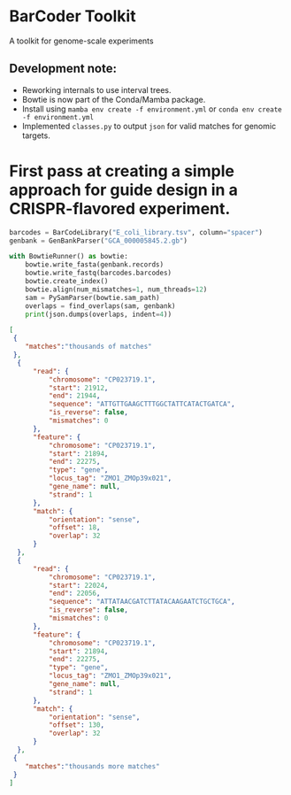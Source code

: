 # BarCoder Toolkit
A toolkit for genome-scale experiments
## Development note:
* Reworking internals to use interval trees.
* Bowtie is now part of the Conda/Mamba package.
* Install using `mamba env create -f environment.yml` or `conda env create -f environment.yml`
* Implemented `classes.py` to output `json` for valid matches for genomic targets.

#  First pass at creating a simple approach for guide design in a CRISPR-flavored experiment.
```python
barcodes = BarCodeLibrary("E_coli_library.tsv", column="spacer")
genbank = GenBankParser("GCA_000005845.2.gb")

with BowtieRunner() as bowtie:
    bowtie.write_fasta(genbank.records)
    bowtie.write_fastq(barcodes.barcodes)
    bowtie.create_index()
    bowtie.align(num_mismatches=1, num_threads=12)
    sam = PySamParser(bowtie.sam_path)
    overlaps = find_overlaps(sam, genbank)
    print(json.dumps(overlaps, indent=4))


```
  ```json
[
   {
      "matches":"thousands of matches"
   },
    {
        "read": {
            "chromosome": "CP023719.1",
            "start": 21912,
            "end": 21944,
            "sequence": "ATTGTTGAAGCTTTGGCTATTCATACTGATCA",
            "is_reverse": false,
            "mismatches": 0
        },
        "feature": {
            "chromosome": "CP023719.1",
            "start": 21894,
            "end": 22275,
            "type": "gene",
            "locus_tag": "ZMO1_ZMOp39x021",
            "gene_name": null,
            "strand": 1
        },
        "match": {
            "orientation": "sense",
            "offset": 18,
            "overlap": 32
        }
    },
    {
        "read": {
            "chromosome": "CP023719.1",
            "start": 22024,
            "end": 22056,
            "sequence": "ATTATAACGATCTTATACAAGAATCTGCTGCA",
            "is_reverse": false,
            "mismatches": 0
        },
        "feature": {
            "chromosome": "CP023719.1",
            "start": 21894,
            "end": 22275,
            "type": "gene",
            "locus_tag": "ZMO1_ZMOp39x021",
            "gene_name": null,
            "strand": 1
        },
        "match": {
            "orientation": "sense",
            "offset": 130,
            "overlap": 32
        }
    },
   {
      "matches":"thousands more matches"
   }
]
  ```
